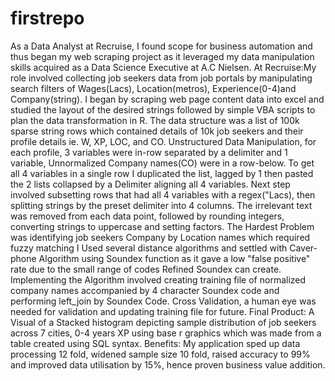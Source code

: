 # firstrepo
As a Data Analyst at Recruise, I found scope for business automation and thus began my web scraping project as it leveraged my data manipulation skills acquired as a Data Science Executive at A.C Nielsen.
At Recruise:My role involved collecting job seekers data from job portals by manipulating search filters of Wages(Lacs), Location(metros), Experience(0-4)and Company(string).
I began by scraping web page content data into excel and studied the layout of the desired strings followed by simple VBA scripts to plan the data transformation in R.
The data structure was a list of 100k sparse string rows which contained details of 10k job seekers and their profile details ie. W, XP, LOC, and CO.
Unstructured Data Manipulation, for each profile, 3 variables were in-row separated by a delimiter and 1 variable, Unnormalized Company names(CO) were in a row-below. 
To get all 4 variables in a single row I duplicated the list, lagged by 1 then pasted the 2 lists collapsed by a Delimiter aligning all 4 variables.
Next step involved subsetting rows that had all 4 variables with a regex("Lacs), then splitting strings by the preset delimiter into 4 columns.
The irrelevant text was removed from each data point, followed by rounding integers, converting strings to uppercase and setting factors.
The Hardest Problem was identifying job seekers Company by Location names which required fuzzy matching
I Used several distance algorithms and settled with Caver-phone Algorithm using Soundex function as it gave a low "false positive" rate due to the small range of codes Refined Soundex can create.
Implementing the Algorithm involved creating training file of normalized company names accompanied by 4 character Soundex code and performing left_join by Soundex Code.
Cross Validation, a  human eye was needed for validation and updating training file for future.
Final Product: A Visual of a Stacked histogram depicting sample distribution of job seekers across 7 cities, 0-4 years XP using base r graphics which was made from a table created using SQL syntax.
Benefits: My application sped up data processing 12 fold, widened sample size 10 fold, raised accuracy to 99% and improved data utilisation by 15%, hence proven business value addition.
